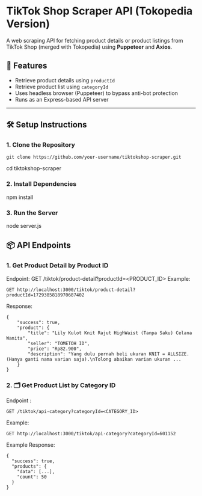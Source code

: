 # TikTok Shop Scraper API (Tokopedia Version)

A web scraping API for fetching product details or product listings from TikTok Shop (merged with Tokopedia) using **Puppeteer** and **Axios**.

## 🚀 Features

- Retrieve product details using `productId`
- Retrieve product list using `categoryId`
- Uses headless browser (Puppeteer) to bypass anti-bot protection
- Runs as an Express-based API server

---

## 🛠️ Setup Instructions

### 1. Clone the Repository
```
git clone https://github.com/your-username/tiktokshop-scraper.git
```
cd tiktokshop-scraper

### 2. Install Dependencies
npm install

### 3. Run the Server
node server.js


## 📦 API Endpoints
### 1. Get Product Detail by Product ID
Endpoint:
GET /tiktok/product-detail?productId=<PRODUCT_ID>
Example:
```
GET http://localhost:3000/tiktok/product-detail?productId=1729385818970687402
```
Response:
```
{
    "success": true,
    "product": {
        "title": "Lily Kulot Knit Rajut HighWaist (Tanpa Saku) Celana Wanita",
        "seller": "TOMETOH ID",
        "price": "Rp82.900",
        "description": "Yang dulu pernah beli ukuran KNIT = ALLSIZE. (Hanya ganti nama varian saja).\nTolong abaikan varian ukuran ...
    }
}
```


### 2. 🗂️ Get Product List by Category ID
Endpoint :
```
GET /tiktok/api-category?categoryId=<CATEGORY_ID>
```
Example:
```
GET http://localhost:3000/tiktok/api-category?categoryId=601152
```
Example Response:
```
{
  "success": true,
  "products": {
    "data": [...],
    "count": 50
  }
}
```
